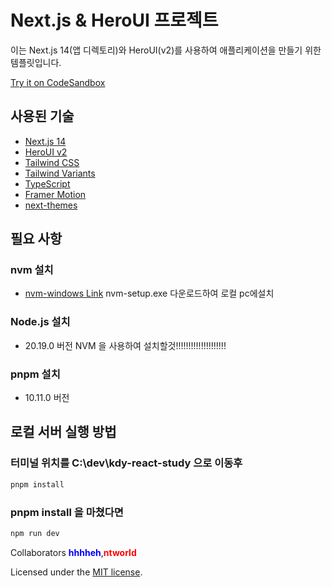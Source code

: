 # Next.js & HeroUI 프로젝트

이는 Next.js 14(앱 디렉토리)와 HeroUI(v2)를 사용하여 애플리케이션을 만들기 위한 템플릿입니다.

[Try it on CodeSandbox](https://githubbox.com/heroui-inc/heroui/next-app-template)

## 사용된 기술

- [Next.js 14](https://nextjs.org/docs/getting-started)
- [HeroUI v2](https://heroui.com/)
- [Tailwind CSS](https://tailwindcss.com/)
- [Tailwind Variants](https://tailwind-variants.org)
- [TypeScript](https://www.typescriptlang.org/)
- [Framer Motion](https://www.framer.com/motion/)
- [next-themes](https://github.com/pacocoursey/next-themes)

## 필요 사항

### nvm 설치

- [nvm-windows Link](https://github.com/coreybutler/nvm-windows/releases) nvm-setup.exe 다운로드하여 로컬 pc에설치

### Node.js 설치

- 20.19.0 버전 NVM 을 사용하여 설치할것!!!!!!!!!!!!!!!!!!!!

### pnpm 설치

- 10.11.0 버전

## 로컬 서버 실행 방법

### 터미널 위치를 C:\dev\kdy-react-study 으로 이동후

```bash
pnpm install
```

### pnpm install 을 마쳤다면

```bash
npm run dev
```

Collaborators <span style="color: blue;">__hhhheh__</span>,<span style="color: red;">__ntworld__</span>

Licensed under the [MIT license](https://github.com/heroui-inc/next-app-template/blob/main/LICENSE).

